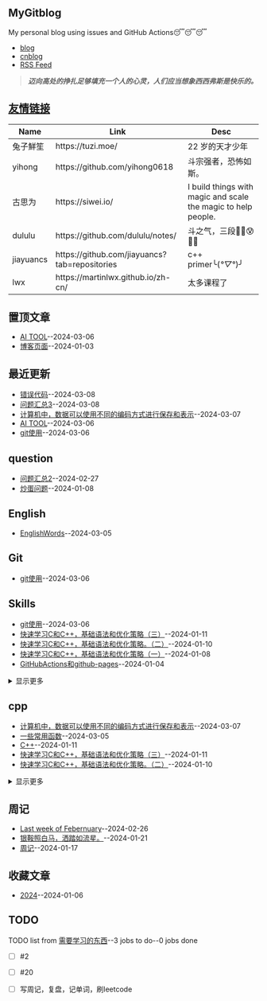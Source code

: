 ## MyGitblog
My personal blog using issues and GitHub Actions😴😴😴
- [blog](https://dululu-github-io.vercel.app/zh-cn)
- [cnblog](https://www.cnblogs.com/asn321/)
- [RSS Feed](https://raw.githubusercontent.com/dululu/notes/master/feed.xml)


> 
> _**迈向高处的挣扎足够填充一个人的心灵，人们应当想象西西弗斯是快乐的。**_
>

## [友情链接](https://github.com/dululu/notes/issues/7)
<table>
<thead>
<tr>
<th>Name</th>
<th>Link</th>
<th>Desc</th>
</tr>
</thead>
<tbody>
<tr>
<td>兔子鮮笙</td>
<td>https://tuzi.moe/</td>
<td>22 岁的天才少年</td>
</tr>
<tr>
<td>yihong</td>
<td>https://github.com/yihong0618</td>
<td>斗宗强者，恐怖如斯。</td>
</tr>
<tr>
<td>古思为</td>
<td>https://siwei.io/</td>
<td>I build things with magic and scale the magic to help people.</td>
</tr>
<tr>
<td>dululu</td>
<td>https://github.com/dululu/notes/</td>
<td>斗之气，三段😶‍🌫️😰🤣🥵</td>
</tr>
<tr>
<td>jiayuancs</td>
<td>https://github.com/jiayuancs?tab=repositories</td>
<td>c++ primer╰(<em>°▽°</em>)╯</td>
</tr>
<tr>
<td>lwx</td>
<td>https://martinlwx.github.io/zh-cn/</td>
<td>太多课程了</td>
</tr>
</tbody>
</table>

## 置顶文章
- [AI TOOL](https://github.com/dululu/notes/issues/31)--2024-03-06
- [博客页面](https://github.com/dululu/notes/issues/1)--2024-01-03
## 最近更新
- [错误代码](https://github.com/dululu/notes/issues/34)--2024-03-08
- [问题汇总3](https://github.com/dululu/notes/issues/33)--2024-03-08
- [ 计算机中，数据可以使用不同的编码方式进行保存和表示](https://github.com/dululu/notes/issues/32)--2024-03-07
- [AI TOOL](https://github.com/dululu/notes/issues/31)--2024-03-06
- [git使用](https://github.com/dululu/notes/issues/30)--2024-03-06
## question
- [问题汇总2](https://github.com/dululu/notes/issues/26)--2024-02-27
- [炒蛋问题](https://github.com/dululu/notes/issues/16)--2024-01-08
## English
- [EnglishWords](https://github.com/dululu/notes/issues/28)--2024-03-05
## Git
- [git使用](https://github.com/dululu/notes/issues/30)--2024-03-06
## Skills
- [git使用](https://github.com/dululu/notes/issues/30)--2024-03-06
- [快速学习C和C++，基础语法和优化策略（三）](https://github.com/dululu/notes/issues/18)--2024-01-11
- [快速学习C和C++，基础语法和优化策略。（二）](https://github.com/dululu/notes/issues/17)--2024-01-10
- [快速学习C和C++，基础语法和优化策略（一）](https://github.com/dululu/notes/issues/15)--2024-01-08
- [GitHubActions和github-pages](https://github.com/dululu/notes/issues/2)--2024-01-04
<details><summary>显示更多</summary>

- [博客页面](https://github.com/dululu/notes/issues/1)--2024-01-03
</details>

## cpp
- [ 计算机中，数据可以使用不同的编码方式进行保存和表示](https://github.com/dululu/notes/issues/32)--2024-03-07
- [一些常用函数](https://github.com/dululu/notes/issues/29)--2024-03-05
- [C++](https://github.com/dululu/notes/issues/19)--2024-01-11
- [快速学习C和C++，基础语法和优化策略（三）](https://github.com/dululu/notes/issues/18)--2024-01-11
- [快速学习C和C++，基础语法和优化策略。（二）](https://github.com/dululu/notes/issues/17)--2024-01-10
<details><summary>显示更多</summary>

- [快速学习C和C++，基础语法和优化策略（一）](https://github.com/dululu/notes/issues/15)--2024-01-08
</details>

## 周记
- [Last week of  Febernuary](https://github.com/dululu/notes/issues/24)--2024-02-26
- [银鞍照白马，洒踏如流星。](https://github.com/dululu/notes/issues/22)--2024-01-21
- [周记](https://github.com/dululu/notes/issues/21)--2024-01-17
## 收藏文章
- [2024](https://github.com/dululu/notes/issues/11)--2024-01-06
## TODO
TODO list from [需要学习的东西](https://github.com/dululu/notes/issues/9)--3 jobs to do--0 jobs done
- [ ] #2 
- [ ] #20 
- [ ] 写周记，复盘，记单词，刷leetcode

